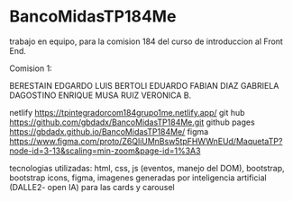 ﻿# BancoMidasTP184Me

trabajo en equipo, para la comision 184 del curso de introduccion al Front End.

Comision 1:

BERESTAIN EDGARDO LUIS
BERTOLI EDUARDO FABIAN
DIAZ GABRIELA
DAGOSTINO ENRIQUE
MUSA RUIZ VERONICA B.

netlify
https://tpintegradorcom184grupo1me.netlify.app/
git hub
https://github.com/gbdadx/BancoMidasTP184Me.git
github pages
https://gbdadx.github.io/BancoMidasTP184Me/
figma
https://www.figma.com/proto/Z6QliUMnBsw5tpFHWWnEUd/MaquetaTP?node-id=3-13&scaling=min-zoom&page-id=1%3A3


tecnologias utilizadas:
html, css, js (eventos, manejo del DOM), bootstrap, bootstrap icons, figma, imagenes generadas por inteligencia artificial (DALLE2- open IA) para las cards y carousel

